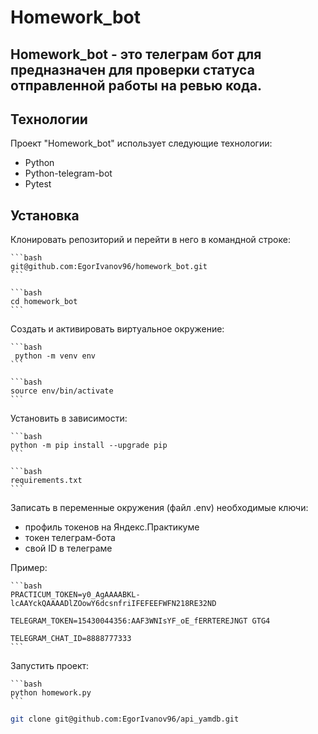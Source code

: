 # Homework_bot

## Homework_bot - это телеграм бот для предназначен для проверки статуса отправленной работы на ревью кода.


## Технологии

Проект "Homework_bot" использует следующие технологии:


- Python
- Python-telegram-bot
- Pytest


## Установка  

Клонировать репозиторий и перейти в него в командной строке:

    ```bash
    git@github.com:EgorIvanov96/homework_bot.git
    ```

    ```bash
    cd homework_bot
    ```

Создать и активировать виртуальное окружение:

    ```bash
     python -m venv env
    ```

    ```bash
    source env/bin/activate
    ```

Установить в зависимости:

    ```bash
    python -m pip install --upgrade pip
    ```

    ```bash
    requirements.txt
    ```


Записать в переменные окружения (файл .env) необходимые ключи:

- профиль токенов на Яндекс.Практикуме
- токен телеграм-бота
- свой ID в телеграме

Пример: 

    ```bash
    PRACTICUM_TOKEN=y0_AgAAAABKL-lcAAYckQAAAADlZOowY6dcsnfriIFEFEEFWFN218RE32ND

    TELEGRAM_TOKEN=15430044356:AAF3WNIsYF_oE_fERRTEREJNGT GTG4

    TELEGRAM_CHAT_ID=8888777333
    ```

Запустить проект:

    ```bash
    python homework.py
    ```


```bash
git clone git@github.com:EgorIvanov96/api_yamdb.git
```